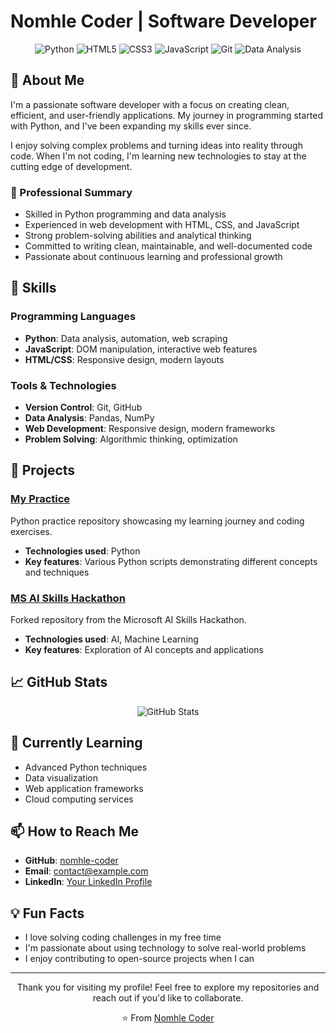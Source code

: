 # Nomhle Coder | Software Developer

<div align="center">
  <img src="https://img.shields.io/badge/Python-Expert-3776AB?style=for-the-badge&logo=python&logoColor=white" alt="Python">
  <img src="https://img.shields.io/badge/HTML5-Proficient-E34F26?style=for-the-badge&logo=html5&logoColor=white" alt="HTML5">
  <img src="https://img.shields.io/badge/CSS3-Proficient-1572B6?style=for-the-badge&logo=css3&logoColor=white" alt="CSS3">
  <img src="https://img.shields.io/badge/JavaScript-Skilled-F7DF1E?style=for-the-badge&logo=javascript&logoColor=black" alt="JavaScript">
  <img src="https://img.shields.io/badge/Git-Experienced-F05032?style=for-the-badge&logo=git&logoColor=white" alt="Git">
  <img src="https://img.shields.io/badge/Data_Analysis-Skilled-4DB6AC?style=for-the-badge&logo=tableau&logoColor=white" alt="Data Analysis">
</div>

## 👋 About Me

I'm a passionate software developer with a focus on creating clean, efficient, and user-friendly applications. My journey in programming started with Python, and I've been expanding my skills ever since.

I enjoy solving complex problems and turning ideas into reality through code. When I'm not coding, I'm learning new technologies to stay at the cutting edge of development.

### 💼 Professional Summary

- Skilled in Python programming and data analysis
- Experienced in web development with HTML, CSS, and JavaScript
- Strong problem-solving abilities and analytical thinking
- Committed to writing clean, maintainable, and well-documented code
- Passionate about continuous learning and professional growth

## 🚀 Skills

### Programming Languages
- **Python**: Data analysis, automation, web scraping
- **JavaScript**: DOM manipulation, interactive web features
- **HTML/CSS**: Responsive design, modern layouts

### Tools & Technologies
- **Version Control**: Git, GitHub
- **Data Analysis**: Pandas, NumPy
- **Web Development**: Responsive design, modern frameworks
- **Problem Solving**: Algorithmic thinking, optimization

## 🔭 Projects

### [My Practice](https://github.com/Nomhle-coder/my_practice)
Python practice repository showcasing my learning journey and coding exercises.
- **Technologies used**: Python
- **Key features**: Various Python scripts demonstrating different concepts and techniques

### [MS AI Skills Hackathon](https://github.com/Nomhle-coder/MSAIskillshackathon)
Forked repository from the Microsoft AI Skills Hackathon.
- **Technologies used**: AI, Machine Learning
- **Key features**: Exploration of AI concepts and applications

## 📈 GitHub Stats

<div align="center">
  <img src="https://github-readme-stats.vercel.app/api?username=nomhle-coder&show_icons=true&theme=radical" alt="GitHub Stats" />
</div>

## 🌱 Currently Learning

- Advanced Python techniques
- Data visualization
- Web application frameworks
- Cloud computing services

## 📫 How to Reach Me

- **GitHub**: [nomhle-coder](https://github.com/Nomhle-coder)
- **Email**: contact@example.com
- **LinkedIn**: [Your LinkedIn Profile](https://linkedin.com/in/yourprofile)

## 💡 Fun Facts

- I love solving coding challenges in my free time
- I'm passionate about using technology to solve real-world problems
- I enjoy contributing to open-source projects when I can

---

<div align="center">
  <p>Thank you for visiting my profile! Feel free to explore my repositories and reach out if you'd like to collaborate.</p>
  <p>⭐️ From <a href="https://github.com/nomhle-coder">Nomhle Coder</a></p>
</div>
